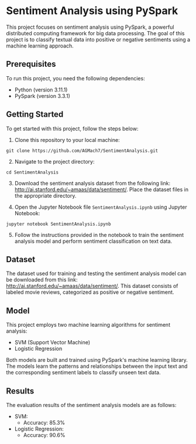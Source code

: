 # Sentiment Analysis using PySpark

This project focuses on sentiment analysis using PySpark, a powerful distributed computing framework for big data processing. The goal of this project is to classify textual data into positive or negative sentiments using a machine learning approach.

## Prerequisites

To run this project, you need the following dependencies:

- Python (version 3.11.1)
- PySpark (version 3.3.1)

## Getting Started

To get started with this project, follow the steps below:

1. Clone this repository to your local machine:

```
git clone https://github.com/AGMach7/SentimentAnalysis.git
```

2. Navigate to the project directory:

```
cd SentimentAnalysis
```

3. Download the sentiment analysis dataset from the following link: http://ai.stanford.edu/~amaas/data/sentiment/. Place the dataset files in the appropriate directory.
   
4. Open the Jupyter Notebook file `SentimentAnalysis.ipynb` using Jupyter Notebook:

```
jupyter notebook SentimentAnalysis.ipynb
```

5. Follow the instructions provided in the notebook to train the sentiment analysis model and perform sentiment classification on text data.

## Dataset

The dataset used for training and testing the sentiment analysis model can be downloaded from this link: http://ai.stanford.edu/~amaas/data/sentiment/. This dataset consists of labeled movie reviews, categorized as positive or negative sentiment.

## Model

This project employs two machine learning algorithms for sentiment analysis:
  - SVM (Support Vector Machine)
  - Logistic Regression
    
Both models are built and trained using PySpark's machine learning library. The models learn the patterns and relationships between the input text and the corresponding sentiment labels to classify unseen text data.

## Results

The evaluation results of the sentiment analysis models are as follows:
 - SVM:
   - Accuracy: 85.3%
 - Logistic Regression:
   - Accuracy: 90.6%
